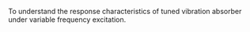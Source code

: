 To understand the response characteristics of tuned vibration absorber under variable frequency excitation.